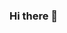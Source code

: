 ### Hi there 👋

<!--
**aqeelahmedrind/aqeelahmedrind** is a ✨ _special_ ✨ repository because its `README.md` (this file) appears on your GitHub profile.

Here are some ideas to get you started:

- 🔭 I’m currently working on ...
- 🌱 I’m currently learning .## Hi, I'm Aqeel Ahmed! 👋

<a href="https://twitter.com/AqeelAhmed">
  <img align="left" alt="Aqeel's Twitter" width="22px" src="https://cdn.jsdelivr.net/npm/simple-icons@v3/icons/twitter.svg" />
</a>
<a href="https://linkedin.com/in/Aqeel Ahmed">
  <img align="left" alt="Aqeel's Linkdein" width="22px" src="https://cdn.jsdelivr.net/npm/simple-icons@v3/icons/linkedin.svg" />
</a>
<a href="https://github.com/AqeelAhmed">
  <img align="left" alt="Aqeel's Github" width="22px" src="https://cdn.jsdelivr.net/npm/simple-icons@v3/icons/github.svg" />
</a>

<a href="https://instagram.com/AqeelAhmed/">
  <img align="left" alt="Aqeel's Instagram" width="22px" src="https://cdn.jsdelivr.net/npm/simple-icons@v3/icons/instagram.svg" />
</a>
<a href="https://www.facebook.com/Aqeel Ahmed Rind/">
  <img align="left" alt="Aqeel's Facebook" width="22px" src="https://cdn.jsdelivr.net/npm/simple-icons@v3/icons/facebook.svg" />
</a>

<br/>
<br/>

- 🔭 I’m currently working on HTML & CSS.
- 🌱 I’m currently learning more about Web developing.
- 🤔 I’m looking for help in growing my [Twitter](https://twitter.com/AqeelAhmed).
- 💬 Ask me about HTML and CSS or any tech related stuff.
- 📫 How to reach me: [Twitter - @AqeelAhmed](https://twitter.com/rashidwassaan).
- 😄 Pronouns: He/His.
- ⚡ Fun fact: I am a moblie gaming🙃.

![](https://komarev.com/ghpvc/?username= AqeelAhmed&color=blueviolet&label=Profile+Views)
[![Twitter: AqeelAhmed](https://img.shields.io/twitter/follow/AqeelAhmed?style=social)](https://twitter.com/AqeelAhmed)
[![Linkedin: AqeelAhmed](https://img.shields.io/badge/-AqeelAhmed-blue?style=flat-square&logo=Linkedin&logoColor=white&link=https://www.linkedin.com/in/AqeelAhmed/)](https://www.linkedin.com/in/Aqeel Ahmed/)
[![GitHub:AqeelAhmed](https://img.shields.io/github/followers/AqeelAhmed?label=follow&style=social)](https://github.com/iampawan)


**Languages and Tools:**  

<code><img height="20" src="https://raw.githubusercontent.com/github/explore/80688e429a7d4ef2fca1e82350fe8e3517d3494d/topics/flutter/flutter.png"></code>
<code><img height="20" src="https://raw.githubusercontent.com/github/explore/80688e429a7d4ef2fca1e82350fe8e3517d3494d/topics/dart/dart.png"></code>
<code><img height="20" src="https://raw.githubusercontent.com/github/explore/80688e429a7d4ef2fca1e82350fe8e3517d3494d/topics/python/python.png"></code>
<code><img height="20" src="https://raw.githubusercontent.com/github/explore/80688e429a7d4ef2fca1e82350fe8e3517d3494d/topics/android/android.png"></code>
<code><img height="20" src="https://raw.githubusercontent.com/github/explore/80688e429a7d4ef2fca1e82350fe8e3517d3494d/topics/javascript/javascript.png"></code> 
<code><img height="20" src="https://raw.githubusercontent.com/github/explore/80688e429a7d4ef2fca1e82350fe8e3517d3494d/topics/java/java.png"></code> 

<hr>
<center>
<a href="https://github.com/AqeelAhmed">
 <img align="center" src="https://github-readme-stats.vercel.app/api?username=AqeelAhmed&show_icons=true&theme=dark&line_height=40" alt="Aqeel's github stats"/>
 <img align="center" src="https://github-readme-stats.vercel.app/api/top-langs/?username=AqeelAhmed&langs_count=5&theme=dark" alt="Aqeel's github stats"/>
</a>
<hr>

<div align="center">

